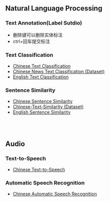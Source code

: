 ## Natural Language Processing
### Text Annotation(Label Sutdio)
- 删除键可以删除实体标注   
- ctrl+回车提交标注

### Text Classification
- [Chinese Text Classification](https://www.kaggle.com/code/tiansztianszs/chinese-text-classification)
- [Chinese News Text Classification (Dataset)](https://www.kaggle.com/datasets/noxmoon/chinese-official-daily-news-since-2016)
- [English Text Classification](https://www.kaggle.com/code/tiansztianszs/english-text-classification)

### Sentence Similarity
- [Chinese Sentence Similarity](https://www.kaggle.com/code/tiansztianszs/chinese-sentence-similarity)
- [Chinese-Text-Similarity (Dataset)](https://github.com/tiansztiansz/Chinese-Text-Similarity)
- [English Sentence Similarity](https://www.kaggle.com/code/tiansztianszs/english-sentence-similarity)




<br>
<br>


## Audio
### Text-to-Speech
- [Chinese Text-to-Speech](https://www.kaggle.com/code/tiansztianszs/chinese-text-to-speech)

### Automatic Speech Recognition
- [Chinese Automatic Speech Recognition](https://www.kaggle.com/code/tiansztianszs/chinese-automatic-speech-recognition)



